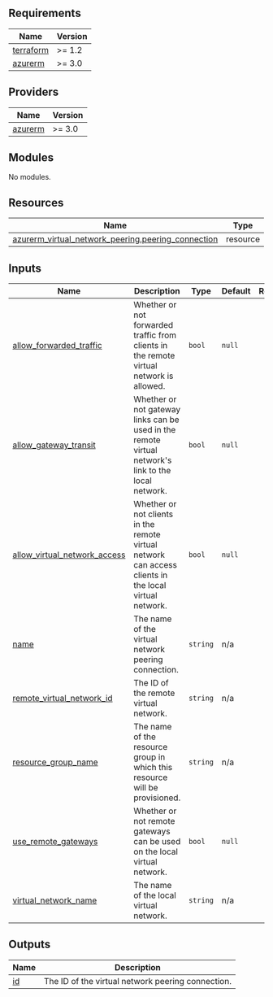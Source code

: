 <!-- BEGIN_TF_DOCS -->
## Requirements

| Name | Version |
|------|---------|
| <a name="requirement_terraform"></a> [terraform](#requirement\_terraform) | >= 1.2 |
| <a name="requirement_azurerm"></a> [azurerm](#requirement\_azurerm) | >= 3.0 |

## Providers

| Name | Version |
|------|---------|
| <a name="provider_azurerm"></a> [azurerm](#provider\_azurerm) | >= 3.0 |

## Modules

No modules.

## Resources

| Name | Type |
|------|------|
| [azurerm_virtual_network_peering.peering_connection](https://registry.terraform.io/providers/hashicorp/azurerm/latest/docs/resources/virtual_network_peering) | resource |

## Inputs

| Name | Description | Type | Default | Required |
|------|-------------|------|---------|:--------:|
| <a name="input_allow_forwarded_traffic"></a> [allow\_forwarded\_traffic](#input\_allow\_forwarded\_traffic) | Whether or not forwarded traffic from clients in the remote virtual network is allowed. | `bool` | `null` | no |
| <a name="input_allow_gateway_transit"></a> [allow\_gateway\_transit](#input\_allow\_gateway\_transit) | Whether or not gateway links can be used in the remote virtual network's link to the local network. | `bool` | `null` | no |
| <a name="input_allow_virtual_network_access"></a> [allow\_virtual\_network\_access](#input\_allow\_virtual\_network\_access) | Whether or not clients in the remote virtual network can access clients in the local virtual network. | `bool` | `null` | no |
| <a name="input_name"></a> [name](#input\_name) | The name of the virtual network peering connection. | `string` | n/a | yes |
| <a name="input_remote_virtual_network_id"></a> [remote\_virtual\_network\_id](#input\_remote\_virtual\_network\_id) | The ID of the remote virtual network. | `string` | n/a | yes |
| <a name="input_resource_group_name"></a> [resource\_group\_name](#input\_resource\_group\_name) | The name of the resource group in which this resource will be provisioned. | `string` | n/a | yes |
| <a name="input_use_remote_gateways"></a> [use\_remote\_gateways](#input\_use\_remote\_gateways) | Whether or not remote gateways can be used on the local virtual network. | `bool` | `null` | no |
| <a name="input_virtual_network_name"></a> [virtual\_network\_name](#input\_virtual\_network\_name) | The name of the local virtual network. | `string` | n/a | yes |

## Outputs

| Name | Description |
|------|-------------|
| <a name="output_id"></a> [id](#output\_id) | The ID of the virtual network peering connection. |
<!-- END_TF_DOCS -->
